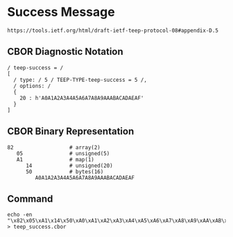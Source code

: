 <!--
 Copyright (c) 2020 SECOM CO., LTD. All Rights reserved.

 SPDX-License-Identifier: BSD-2-Clause
-->

# Success Message
    https://tools.ietf.org/html/draft-ietf-teep-protocol-08#appendix-D.5

## CBOR Diagnostic Notation
    / teep-success = /
    [
      / type: / 5 / TEEP-TYPE-teep-success = 5 /,
      / options: /
      {
        20 : h'A0A1A2A3A4A5A6A7A8A9AAABACADAEAF'
      }
    ]


## CBOR Binary Representation
    82                  # array(2)
       05               # unsigned(5)
       A1               # map(1)
          14            # unsigned(20)
          50            # bytes(16)
             A0A1A2A3A4A5A6A7A8A9AAABACADAEAF


## Command
    echo -en "\x82\x05\xA1\x14\x50\xA0\xA1\xA2\xA3\xA4\xA5\xA6\xA7\xA8\xA9\xAA\xAB\xAC\xAD\xAE\xAF" > teep_success.cbor
